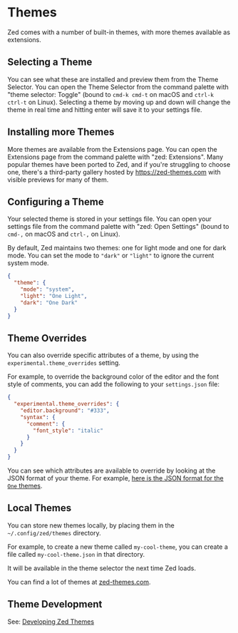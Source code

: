 # Themes

Zed comes with a number of built-in themes, with more themes available as extensions.

## Selecting a Theme

You can see what these are installed and preview them from the Theme Selector. You can open the Theme Selector from the command palette with "theme selector: Toggle" (bound to `cmd-k cmd-t` on macOS and `ctrl-k ctrl-t` on Linux). Selecting a theme by moving up and down will change the theme in real time and hitting enter will save it to your settings file.

## Installing more Themes

More themes are available from the Extensions page. You can open the Extensions page from the command palette with "zed: Extensions". Many popular themes have been ported to Zed, and if you're struggling to choose one, there's a third-party gallery hosted by https://zed-themes.com with visible previews for many of them.

## Configuring a Theme

Your selected theme is stored in your settings file. You can open your settings file from the command palette with "zed: Open Settings" (bound to `cmd-,` on macOS and `ctrl-,` on Linux).

By default, Zed maintains two themes: one for light mode and one for dark mode. You can set the mode to `"dark"` or `"light"` to ignore the current system mode.

```json
{
  "theme": {
    "mode": "system",
    "light": "One Light",
    "dark": "One Dark"
  }
}
```

## Theme Overrides

You can also override specific attributes of a theme, by using the `experimental.theme_overrides` setting.

For example, to override the background color of the editor and the font style of comments, you can add the following to your `settings.json` file:

```json
{
  "experimental.theme_overrides": {
    "editor.background": "#333",
    "syntax": {
      "comment": {
        "font_style": "italic"
      }
    }
  }
}
```

You can see which attributes are available to override by looking at the JSON format of your theme. For example, [here is the JSON format for the `One` themes](https://github.com/zed-industries/zed/blob/main/assets/themes/one/one.json).

## Local Themes

You can store new themes locally, by placing them in the `~/.config/zed/themes` directory.

For example, to create a new theme called `my-cool-theme`, you can create a file called `my-cool-theme.json` in that directory.

It will be available in the theme selector the next time Zed loads.

You can find a lot of themes at [zed-themes.com](https://zed-themes.com).

## Theme Development

See: [Developing Zed Themes](./extensions/themes.md)
